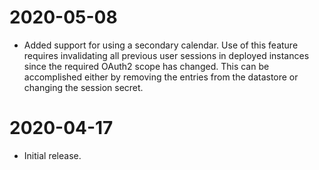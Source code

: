 # 2020-05-08

  * Added support for using a secondary calendar.  Use of this feature requires
    invalidating all previous user sessions in deployed instances since the
    required OAuth2 scope has changed.  This can be accomplished either by
    removing the entries from the datastore or changing the session secret.

# 2020-04-17

  * Initial release.
